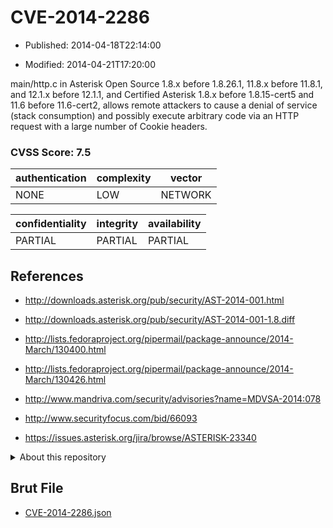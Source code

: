 # CVE-2014-2286

- Published: 2014-04-18T22:14:00

- Modified: 2014-04-21T17:20:00

main/http.c in Asterisk Open Source 1.8.x before 1.8.26.1, 11.8.x before 11.8.1, and 12.1.x before 12.1.1, and Certified Asterisk 1.8.x before 1.8.15-cert5 and 11.6 before 11.6-cert2, allows remote attackers to cause a denial of service (stack consumption) and possibly execute arbitrary code via an HTTP request with a large number of Cookie headers.

### CVSS Score: **7.5**

| authentication | complexity | vector |
| --- | --- | --- |
| NONE | LOW | NETWORK |

| confidentiality | integrity | availability |
| --- | --- | --- |
| PARTIAL | PARTIAL | PARTIAL |

## References

* http://downloads.asterisk.org/pub/security/AST-2014-001.html

* http://downloads.asterisk.org/pub/security/AST-2014-001-1.8.diff

* http://lists.fedoraproject.org/pipermail/package-announce/2014-March/130400.html

* http://lists.fedoraproject.org/pipermail/package-announce/2014-March/130426.html

* http://www.mandriva.com/security/advisories?name=MDVSA-2014:078

* http://www.securityfocus.com/bid/66093

* https://issues.asterisk.org/jira/browse/ASTERISK-23340

<details>
<summary>About this repository</summary> 

  This repository is part of the project [Live Hack CVE](https://github.com/Live-Hack-CVE). Main website can be found [www.live-hack.org](https://www.live-hack.org) 
  
  Made by [Sn0wAlice](https://github.com/Sn0wAlice) for the people that care about security and need to have a feed of the latest CVEs. Hope you enjoy it, don't forget to star the repo and follow me on [Twitter](https://twitter.com/Sn0wAlice) and [Github](https://github.com/Sn0wAlice). And that is my [personnal website](https://www.alice-snow.me/)

  - [Home Page](https://github.com/Live-Hack-CVE)
  - [Framework](https://github.com/Live-Hack-CVE/cve-framework)
  - [CVE database](https://github.com/Live-Hack-CVE/full_database)
  - [Changelog](https://github.com/Live-Hack-CVE/Changelog)
</details>

## Brut File

* [CVE-2014-2286.json](https://raw.githubusercontent.com/Live-Hack-CVE/full_database/main/cves/2014/CVE-2014-2286.json)

